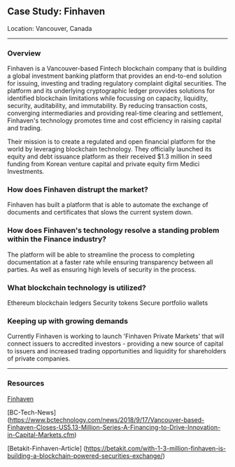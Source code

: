 ## Case Study: Finhaven

Location: Vancouver, Canada

---

### Overview

Finhaven is a Vancouver-based Fintech blockchain company that is building a global investment banking platform that provides an end-to-end solution for issuing, investing and trading regulatory complaint digital securities. The platform and its underlying cryptographic ledger provvides solutions for identified blockchain limitations while focussing on capacity, liquidity, security, auditability, and immutability. By reducing transaction costs, converging intermediaries and providing real-time clearing and settlement, Finhaven's technology promotes time and cost efficiency in raising capital and trading. 

Their mission is to create a regulated and open financial platform for the world by leveraging blockchain technology. They officially launched its equity and debt issuance platform as their received $1.3 million in seed funding from Korean venture capital and private equity firm Medici Investments.

### How does Finhaven distrupt the market?

Finhaven has built a platform that is able to automate the exchange of documents and certificates that slows the current system down.

### How does Finhaven's technology resolve a standing problem within the Finance industry?

The platform will be able to streamline the process to completing documentation at a faster rate while ensuring transparency between all parties. As well as ensuring high levels of security in the process.

### What blockchain technology is utilized?

Ethereum blockchain ledgers
Security tokens
Secure portfolio wallets

### Keeping up with growing demands

Currently Finhaven is working to launch 'Finhaven Private Markets' that will connect issuers to accredited investors - providing a new source of capital to issuers and increased trading opportunities and liquidity for shareholders of private companies. 

---

### Resources

[Finhaven](https:/www.finhaven.com)

[BC-Tech-News] (https://www.bctechnology.com/news/2018/9/17/Vancouver-based-Finhaven-Closes-US5.13-Million-Series-A-Financing-to-Drive-Innovation-in-Capital-Markets.cfm)

[Betakit-Finhaven-Article] (https://betakit.com/with-1-3-million-finhaven-is-building-a-blockchain-powered-securities-exchange/)